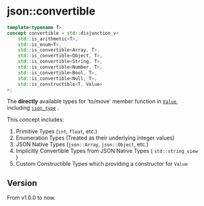 # **json::convertible**

```cpp
template<typename T>
concept convertible = std::disjunction_v<
    std::is_arithmetic<T>,
    std::is_enum<T>,
    std::is_convertible<Array, T>,
    std::is_convertible<Object, T>,
    std::is_convertible<String, T>,
    std::is_convertible<Number, T>,
    std::is_convertible<Bool, T>,
    std::is_convertible<Null, T>,
    std::is_constructible<T, Value>
>;
```

The **directly** available types for 'to/move' member function in [`Value`](../value/Value.md), including [`json_type`](./json_type.md) .

This concept includes:

1. Primitive Types \(`int`, `float`, etc.\)
2. Enumeration Types \(Treated as their underlying integer values\)
3. JSON Native Types \(`json::Array`, `json::Object`, etc.\)
4. Implicitly Convertible Types from JSON Native Types \( `std::string_view` \)
5. Custom Constructible Types which  providing a constructor for `Value`

## Version

From v1.0.0 to now.
